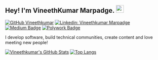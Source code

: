 ## Hey! I'm VineethKumar Marpadge. <img src="https://media.giphy.com/media/hvRJCLFzcasrR4ia7z/giphy.gif" width="25px">

[![GitHub Vineethkumar](https://img.shields.io/github/followers/vermakhushboo?label=follow&style=social)](https://github.com/vmarpadge)
[![Linkedin: Vineethkumar Marpadge](https://img.shields.io/badge/-Vineethkumar%20Marpadge-blue?style=flat-square&logo=Linkedin&logoColor=white&link=https://www.linkedin.com/in/vmarpadge/)](https://www.linkedin.com/in/vmarpadge/)
[![Medium Badge](https://img.shields.io/badge/-@Vineethkumar%20Marpadge-black?style=flat-square&labelColor=000000&logo=Medium&link=https://medium.com/@thatawsguy)](https://medium.com/@thatawsguy)
[![Polywork Badge](https://img.shields.io/badge/-Vineethkumar%20Marpadge-orange?style=flat-square&logo=polywork&logoColor=black&link=http://polywork.com/vineethkumar_mar)](http://polywork.com/vineethkumar_mar)
  
I develop software, build technical communities, create content and love meeting new people!


[![Vineethkumar's GitHub Stats](https://github-readme-stats.vercel.app/api?username=vmarpadge&hide=issues&count_private=true&show_icons=true&theme=calm)](https://github.com/vmarpadge/github-readme-stats)
[![Top Langs](https://github-readme-stats.vercel.app/api/top-langs/?username=vmarpadge&layout=compact&theme=calm)](https://github.com/vmarpadge/github-readme-stats)




<!--
**vmarpadge/vmarpadge* is a ✨ _special_ ✨ repository because its `README.md` (this file) appears on your GitHub profile.

Here are some ideas to get you started:

- 🔭 I’m currently working on ...
- 🌱 I’m currently learning ...
- 👯 I’m looking to collaborate on ...
- 🤔 I’m looking for help with ...
- 💬 Ask me about ...
- 📫 How to reach me: ...
- 😄 Pronouns: ...
- ⚡ Fun fact: ...
-->
